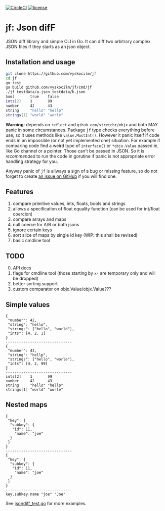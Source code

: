 [![CircleCI](https://circleci.com/gh/vyskocilm/jf.svg?style=svg)](https://circleci.com/gh/vyskocilm/jf) [![license](https://img.shields.io/badge/license-bsd--3--clause-green)](https://raw.githubusercontent.com/vyskocilm/jf/master/LICENSE)

# jf: Json difF

JSON diff library and simple CLI in Go. It can diff two arbitrary complex JSON
files if they starts as an json object.


## Installation and usage

```sh
git clone https://github.com/vyskocilm/jf
cd jf
go test
go build github.com/vyskocilm/jf/cmd/jf
./jf testdata/a.json testdata/b.json
bool       true    false
ints[2]    1       99
number     42      43
string     "hello" "hellp"
strings[1] "world" "worle"
```

**Warning**: depends on `reflect` and `gihub.com/stretchr/objx` and both MAY panic in some circumstances.
Package `jf` type checks everything before use, so it uses methods like `value.MustInt()`. However it panic
itself if code ends in an impossible (or not yet implemented one) situation. For example if comparing code
find a weird type of `interface{}` or `*objx.Value` passed in, like Go channel or a pointer. Those can't be
passed in JSON. So it is *recommended* to run the code in gorutine if panic is not appropriate error
handling strategy for you.

Anyway panic of `jf` is allways a sign of a bug or missing feature, so do not forget to create [an issue on GitHub](https://github.com/vyskocilm/jf/issues) if you will find one.

## Features

1. compare primitive values, ints, floats, bools and strings
2. allows a specification of float equality function (can be used for int/float coercion)
3. compare arrays and maps
4. null coerce for A/B or both jsons
5. ignore certain keys
6. sort slice of maps by single id key (WIP: this shall be revised)
7. basic cmdline tool

## TODO

0. API docs
1. flags for cmdline tool (those starting by `x-` are temporary only and will be dropped)
2. better sorting support
3. custom comparator on objx.Value/objx.Value???

## Simple values
```
{
 "number": 42,
 "string": "hello",
 "strings": ["hello", "world"],
 "ints": [4, 2, 1]
}
------------------------------
{
 "number": 43,
 "string": "hellp",
 "strings": ["hello", "worle"],
 "ints": [4, 2, 99]
}
------------------------------
ints[2]    1       99
number     42      43
string     "hello" "hellp"
strings[1] "world" "worle"
```

## Nested maps

```
{
 "key": {
  "subkey": {
   "id": 11,
    "name": "joe"
  }
 }
}
------------------------------
{
 "key": {
  "subkey": {
   "id": 11,
    "name": "joe"
  }
 }
}
------------------------------
key.subkey.name "joe" "Joe"
```

See [jsondiff_test.go](jsondiff_test.go) for more examples.
